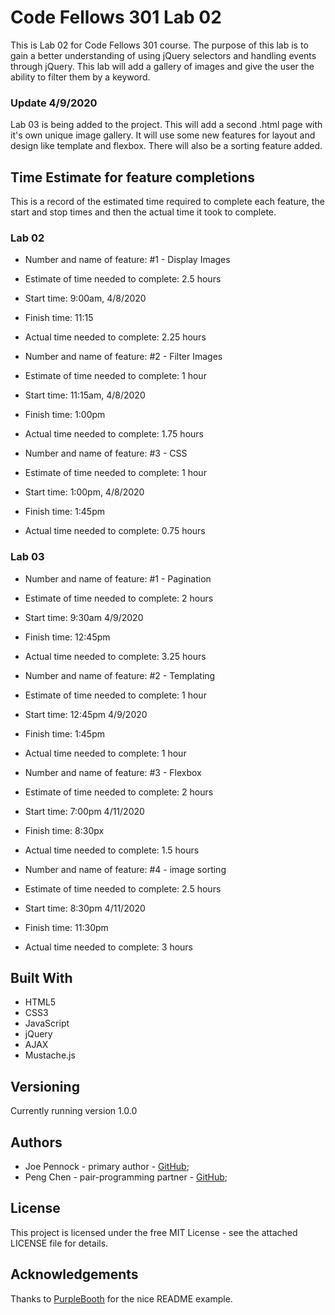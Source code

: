 # Code Fellows 301 Lab 02

This is Lab 02 for Code Fellows 301 course. The purpose of this lab is to gain a better understanding of using jQuery selectors and handling events through jQuery. This lab will add a gallery of images and give the user the ability to filter them by a keyword.

### Update 4/9/2020
Lab 03 is being added to the project. This will add a second .html page with it's own unique image gallery. It will use some new features for layout and design like template and flexbox. There will also be a sorting feature added.


## **Time Estimate for feature completions**

This is a record of the estimated time required to complete each feature, the start and stop times and then the actual time it took to complete.

### **Lab 02**
- Number and name of feature: #1 - Display Images
- Estimate of time needed to complete: 2.5 hours
- Start time: 9:00am, 4/8/2020
- Finish time: 11:15
- Actual time needed to complete: 2.25 hours

- Number and name of feature: #2 - Filter Images
- Estimate of time needed to complete: 1 hour
- Start time: 11:15am, 4/8/2020
- Finish time: 1:00pm
- Actual time needed to complete: 1.75 hours

- Number and name of feature: #3 - CSS
- Estimate of time needed to complete: 1 hour
- Start time: 1:00pm, 4/8/2020
- Finish time: 1:45pm
- Actual time needed to complete: 0.75 hours

### **Lab 03**
- Number and name of feature: #1 - Pagination
- Estimate of time needed to complete: 2 hours
- Start time: 9:30am 4/9/2020
- Finish time: 12:45pm
- Actual time needed to complete: 3.25 hours

- Number and name of feature: #2 - Templating
- Estimate of time needed to complete: 1 hour
- Start time: 12:45pm 4/9/2020
- Finish time: 1:45pm
- Actual time needed to complete: 1 hour

- Number and name of feature: #3 - Flexbox
- Estimate of time needed to complete: 2 hours
- Start time: 7:00pm 4/11/2020
- Finish time: 8:30px
- Actual time needed to complete: 1.5 hours

- Number and name of feature: #4 - image sorting
- Estimate of time needed to complete: 2.5 hours
- Start time: 8:30pm 4/11/2020
- Finish time: 11:30pm
- Actual time needed to complete: 3 hours

## **Built With**
- HTML5
- CSS3
- JavaScript
- jQuery
- AJAX
- Mustache.js

## **Versioning**

Currently running version 1.0.0

## **Authors**

- Joe Pennock - primary author - [GitHub](https://github.com/penjoe);
- Peng Chen - pair-programming partner - [GitHub](https://github.com/PengChen11);

## **License**

This project is licensed under the free MIT License - see the attached LICENSE file for details.

## **Acknowledgements**

Thanks to [PurpleBooth](https://github.com/PurpleBooth) for the nice README example.

